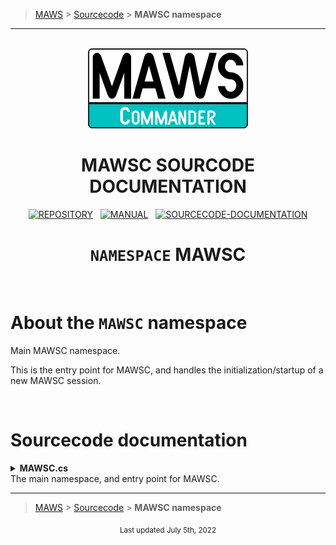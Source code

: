 ﻿> [MAWS][1] &gt; [Sourcecode][2] &gt;  **MAWSC namespace**

***

<br>
<div align="center">
  <img src="../../.github//Logos/maws-logo-commander-512x256.png" alt="MAWSC logo" width="256">
  <h1> 
    MAWSC SOURCODE DOCUMENTATION
  </h1>

  [![REPOSITORY](https://img.shields.io/badge/REPOSITORY-550055?style=for-the-badge)][1]&nbsp;&nbsp;&nbsp;[![MANUAL](https://img.shields.io/badge/MANUAL-550055?style=for-the-badge)][3]&nbsp;&nbsp;&nbsp;[![SOURCECODE-DOCUMENTATION](https://img.shields.io/badge/SOURCECODE%20DOCUMENTATION-8e008e?style=for-the-badge)][2]
</div>

<div align="center">

# **`NAMESPACE`** MAWSC

</div>

<br>

# About the `MAWSC` namespace
Main MAWSC namespace.

This is the entry point for MAWSC, and handles the initialization/startup of a new MAWSC session.

<br>

# Sourcecode documentation

<details>
<summary>
  <b>MAWSC.cs</b><br>
  The main namespace, and entry point for MAWSC.
</summary>  
This namespace doesn't have much to it, it just handles the initialization of a new MAWSC session. Most of the heavy lifting is done by other namespaces/classes/methods.
<br>

## `MawscInitializer()`
Initialize a new MAWSC session.

### Operation
1. Clear the console.
2. Get the current MMddyy and HHmmss.
3. Verify the basic MAWSC requirements.
4. Load/set MAWSC settings for the session.
5. Verify the MAWSC framework, and resolve any issues.
6. Process the MAWSC Command/Action/Option.

### Notes
* This class/method is designed to be pretty static, and rarely modified.
* **[2]** We get the date/timestamp at the start of the session, and use the same date/timestamp throughout the session. This way anything related to the specific session will be labeled as such.

<br>

</details>

***

> [MAWS][1] &gt; [Sourcecode][2] &gt;  **MAWSC namespace**


[1]: https://github.com/spectrum-health-systems/MAWSC
[2]: ../Sourcecode/MAWSC-Sourcecode.md
[3]: ../Manual/MAWSC-Manual.md

<div align="center">
  <sub>
    Last updated July 5th, 2022
  </sub>
<br>